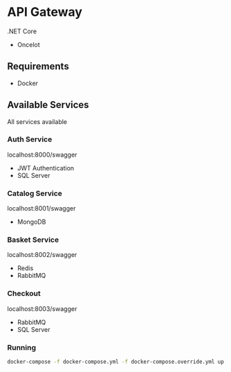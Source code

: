 # API Gateway
.NET Core

- Oncelot

## Requirements
- Docker

## Available Services
All services available

### Auth Service
localhost:8000/swagger

- JWT Authentication
- SQL Server

### Catalog Service
localhost:8001/swagger

- MongoDB

### Basket Service
localhost:8002/swagger

- Redis
- RabbitMQ

### Checkout
localhost:8003/swagger

- RabbitMQ
- SQL Server

### Running
```sh
docker-compose -f docker-compose.yml -f docker-compose.override.yml up -d
```